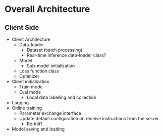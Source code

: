 # Overall Architecture

## Client Side

* Client Architecture
  * Data-loader
    * Dataset (batch processing)
    * Real-time inference data-loader class?
  * Model
    * Sub-model initialization
  * Loss function class
  * Optimizer
* Client initialization
  * Train mode
  * Eval mode
    * Local data labelling and collection
* Logging
* Online training
  * Parameter exchange interface
  * Update default configuration on receive instructions from the server
    * Re-init?
* Model saving and loading